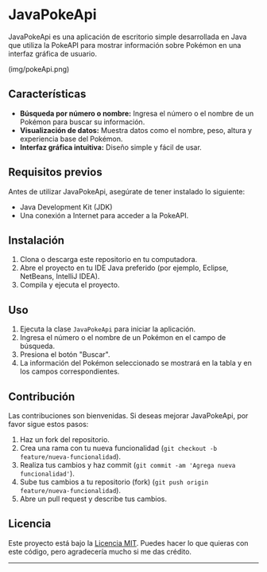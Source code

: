 # JavaPokeApi

JavaPokeApi es una aplicación de escritorio simple desarrollada en Java que utiliza la PokeAPI para mostrar información sobre Pokémon en una interfaz gráfica de usuario.

(img/pokeApi.png)

## Características

- **Búsqueda por número o nombre:** Ingresa el número o el nombre de un Pokémon para buscar su información.
- **Visualización de datos:** Muestra datos como el nombre, peso, altura y experiencia base del Pokémon.
- **Interfaz gráfica intuitiva:** Diseño simple y fácil de usar.

## Requisitos previos

Antes de utilizar JavaPokeApi, asegúrate de tener instalado lo siguiente:

- Java Development Kit (JDK)
- Una conexión a Internet para acceder a la PokeAPI.

## Instalación

1. Clona o descarga este repositorio en tu computadora.
2. Abre el proyecto en tu IDE Java preferido (por ejemplo, Eclipse, NetBeans, IntelliJ IDEA).
3. Compila y ejecuta el proyecto.

## Uso

1. Ejecuta la clase `JavaPokeApi` para iniciar la aplicación.
2. Ingresa el número o el nombre de un Pokémon en el campo de búsqueda.
3. Presiona el botón "Buscar".
4. La información del Pokémon seleccionado se mostrará en la tabla y en los campos correspondientes.

## Contribución

Las contribuciones son bienvenidas. Si deseas mejorar JavaPokeApi, por favor sigue estos pasos:

1. Haz un fork del repositorio.
2. Crea una rama con tu nueva funcionalidad (`git checkout -b feature/nueva-funcionalidad`).
3. Realiza tus cambios y haz commit (`git commit -am 'Agrega nueva funcionalidad'`).
4. Sube tus cambios a tu repositorio (fork) (`git push origin feature/nueva-funcionalidad`).
5. Abre un pull request y describe tus cambios.

## Licencia

Este proyecto está bajo la [Licencia MIT](https://opensource.org/licenses/MIT). Puedes hacer lo que quieras con este código, pero agradecería mucho si me das crédito.

---

